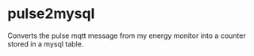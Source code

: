 pulse2mysql
===========

Converts the pulse mqtt message from my energy monitor into a counter stored in a mysql table.
